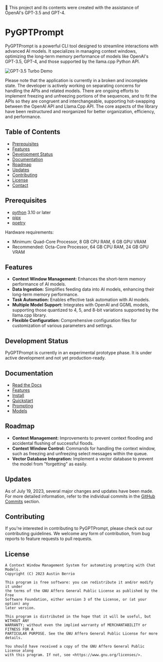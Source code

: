 📝 This project and its contents were created with the assistance of OpenAI's
GPT-3.5 and GPT-4.

# PyGPTPrompt

PyGPTPrompt is a powerful CLI tool designed to streamline interactions with
advanced AI models. It specializes in managing context windows, optimizing the
long-term memory performance of models like OpenAI's GPT-3.5, GPT-4, and those
supported by the llama.cpp Python API.

![GPT-3.5 Turbo Demo](docs/assets/gpt-3.5-turbo.gif)

Please note that the application is currently in a broken and incomplete state.
The developer is actively working on separating concerns for handling the APIs
and related models. There are ongoing efforts to implement freezing and
unfreezing portions of the sequences, and to fit the APIs so they are congruent
and interchangeable, supporting hot-swapping between the OpenAI API and
Llama.Cpp API. The core aspects of the library have been restructured and
reorganized for better organization, efficiency, and performance.

## Table of Contents

- [Prerequisites](#prerequisites)
- [Features](#features)
- [Development Status](#development-status)
- [Documentation](#documentation)
- [Roadmap](#roadmap)
- [Updates](#updates)
- [Contributing](#contributing)
- [License](#license)
- [Contact](#contact)

## Prerequisites

- [python](https://www.python.org/) 3.10 or later
- [pipx](https://pypa.github.io/pipx/)
- [poetry](https://python-poetry.org/docs/)

Hardware requirements:

- Minimum: Quad-Core Processor, 8 GB CPU RAM, 6 GB GPU VRAM
- Recommended: Octa-Core Processor, 64 GB CPU RAM, 24 GB GPU VRAM

## Features

- **Context Window Management:** Enhances the short-term memory performance of
  AI models.
- **Data Ingestion:** Simplifies feeding data into AI models, enhancing their
  long-term memory performance.
- **Task Automation:** Enables effective task automation with AI models.
- **Multiple Model Support:** Integrates with OpenAI and GGML models, supporting
  those quantized to 4, 5, and 8-bit variations supported by the llama.cpp
  library.
- **Flexible Configuration:** Comprehensive configuration files for
  customization of various parameters and settings.

## Development Status

PyGPTPrompt is currently in an experimental prototype phase. It is under active
development and not yet production-ready.

## Documentation

- [Read the Docs](docs/)
- [Features](docs/features.md)
- [Install](docs/install/)
- [Quickstart](docs/quickstart.md)
- [Prompting](docs/prompting/)
- [Models](docs/models/)

## Roadmap

- **Context Management:** Improvements to prevent context flooding and
  accidental flushing of successful floods.
- **Context Window Control:** Commands for handling the context window, such as
  freezing and unfreezing select messages within the queue.
- **Vector Database Integration:** Implement a vector database to prevent the
  model from "forgetting" as easily.

## Updates

As of July 19, 2023, several major changes and updates have been made. For more
detailed information, refer to the individual commits in the
[GitHub Commits](https://github.com/teleprint-me/py.gpt.prompt/commits/main)
section.

## Contributing

If you're interested in contributing to PyGPTPrompt, please check out our
contributing guidelines. We welcome any form of contribution, from bug reports
to feature requests to pull requests.

## License

    A Context Window Management System for automating prompting with Chat Models.
    Copyright (C) 2023 Austin Berrio

    This program is free software: you can redistribute it and/or modify it under
    the terms of the GNU Affero General Public License as published by the Free
    Software Foundation, either version 3 of the License, or (at your option) any
    later version.

    This program is distributed in the hope that it will be useful, but WITHOUT ANY
    WARRANTY; without even the implied warranty of MERCHANTABILITY or FITNESS FOR A
    PARTICULAR PURPOSE. See the GNU Affero General Public License for more details.

    You should have received a copy of the GNU Affero General Public License along
    with this program. If not, see <https://www.gnu.org/licenses/>.

